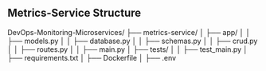 ## Metrics-Service Structure

DevOps-Monitoring-Microservices/
├── metrics-service/
│   ├── app/
│   │   ├── models.py
│   │   ├── database.py
│   │   ├── schemas.py
│   │   ├── crud.py
│   │   ├── routes.py
│   │   ├── main.py
│   ├── tests/
│   │   ├── test_main.py
│   ├── requirements.txt
│   ├── Dockerfile
│   ├── .env
